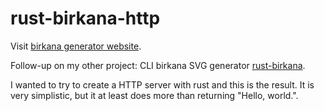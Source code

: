 # rust-birkana-http
Visit [birkana generator website](https://birkana.nemec.lu).

Follow-up on my other project: CLI birkana SVG generator [rust-birkana](https://github.com/lunemec/rust-birkana-http).

I wanted to try to create a HTTP server with rust and this is the result. It is very simplistic, but it at least does more
than returning "Hello, world.".
